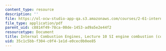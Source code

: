 ```yaml
---
content_type: resource
description: ''
file: https://ol-ocw-studio-app-qa.s3.amazonaws.com/courses/2-61-internal-combustion-engines-spring-2017/35c1c5bbf304c0f41e1de0cec0b0ee85_MIT2_61S17_lec10.pdf
file_type: application/pdf
parent_uid: c8814f49-78ca-00de-1453-ad9a5e2e44f2
resourcetype: Document
title: Internal Combustion Engines, Lecture 10 SI engine combustion (cont.); knock
uid: 35c1c5bb-f304-c0f4-1e1d-e0cec0b0ee85
---
```

